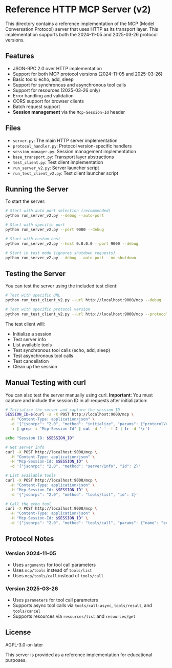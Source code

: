# Reference HTTP MCP Server (v2)

This directory contains a reference implementation of the MCP (Model Conversation Protocol) server that uses HTTP as its transport layer. This implementation supports both the 2024-11-05 and 2025-03-26 protocol versions.

## Features

- JSON-RPC 2.0 over HTTP implementation
- Support for both MCP protocol versions (2024-11-05 and 2025-03-26)
- Basic tools: echo, add, sleep
- Support for synchronous and asynchronous tool calls
- Support for resources (2025-03-26 only)
- Error handling and validation
- CORS support for browser clients
- Batch request support
- **Session management** via the `Mcp-Session-Id` header

## Files

- `server.py`: The main HTTP server implementation
- `protocol_handler.py`: Protocol version-specific handlers
- `session_manager.py`: Session management implementation
- `base_transport.py`: Transport layer abstractions
- `test_client.py`: Test client implementation
- `run_server_v2.py`: Server launcher script
- `run_test_client_v2.py`: Test client launcher script

## Running the Server

To start the server:

```bash
# Start with auto port selection (recommended)
python run_server_v2.py --debug --auto-port

# Start with specific port
python run_server_v2.py --port 9000 --debug

# Start with custom host
python run_server_v2.py --host 0.0.0.0 --port 9000 --debug

# Start in test mode (ignores shutdown requests)
python run_server_v2.py --debug --auto-port --no-shutdown
```

## Testing the Server

You can test the server using the included test client:

```bash
# Test with specific URL
python run_test_client_v2.py --url http://localhost:9000/mcp --debug

# Test with specific protocol version
python run_test_client_v2.py --url http://localhost:9000/mcp --protocol-version 2024-11-05 --debug
```

The test client will:
- Initialize a session
- Test server info
- List available tools
- Test synchronous tool calls (echo, add, sleep)
- Test asynchronous tool calls
- Test cancellation
- Clean up the session

## Manual Testing with curl

You can also test the server manually using curl. **Important**: You must capture and include the session ID in all requests after initialization:

```bash
# Initialize the server and capture the session ID
SESSION_ID=$(curl -s -X POST http://localhost:9000/mcp \
  -H "Content-Type: application/json" \
  -d '{"jsonrpc": "2.0", "method": "initialize", "params": {"protocolVersion": "2025-03-26", "clientInfo": {"name": "curl", "version": "1.0.0"}, "capabilities": {"tools": true}}, "id": 1}' \
  -i | grep -i "Mcp-Session-Id" | cut -d ' ' -f 2 | tr -d '\r')

echo "Session ID: $SESSION_ID"

# Get server info
curl -X POST http://localhost:9000/mcp \
  -H "Content-Type: application/json" \
  -H "Mcp-Session-Id: $SESSION_ID" \
  -d '{"jsonrpc": "2.0", "method": "server/info", "id": 2}'

# List available tools
curl -X POST http://localhost:9000/mcp \
  -H "Content-Type: application/json" \
  -H "Mcp-Session-Id: $SESSION_ID" \
  -d '{"jsonrpc": "2.0", "method": "tools/list", "id": 3}'

# Call the echo tool
curl -X POST http://localhost:9000/mcp \
  -H "Content-Type: application/json" \
  -H "Mcp-Session-Id: $SESSION_ID" \
  -d '{"jsonrpc": "2.0", "method": "tools/call", "params": {"name": "echo", "parameters": {"message": "Hello, MCP!"}}, "id": 4}'
```

## Protocol Notes

### Version 2024-11-05
- Uses `arguments` for tool call parameters 
- Uses `mcp/tools` instead of `tools/list`
- Uses `mcp/tools/call` instead of `tools/call`

### Version 2025-03-26
- Uses `parameters` for tool call parameters
- Supports async tool calls via `tools/call-async`, `tools/result`, and `tools/cancel`
- Supports resources via `resources/list` and `resources/get` 

## License

AGPL-3.0-or-later

This server is provided as a reference implementation for educational purposes.